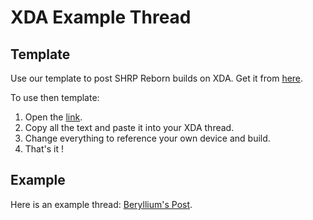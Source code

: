 # XDA Example Thread

## Template

Use our template to post SHRP Reborn builds on XDA. Get it from [here](https://github.com/SHRP-Reborn/xda_template/raw/master/SHRP-Reborn_xda_template.txt).

To use then template:

1. Open the [link](https://github.com/SHRP-Reborn/xda_template/raw/master/SHRP-Reborn_xda_template.txt).
2. Copy all the text and paste it into your XDA thread.
3. Change everything to reference your own device and build.
4. That's it !

## Example

Here is an example thread:  [Beryllium's Post](https://forum.xda-developers.com/poco-f1/development/recovery-skyhawk-recovery-project-t3905564).
